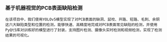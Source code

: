 ### 基于机器视觉的PCB表面缺陷检测
    在该项目中，我们使用YOLOv5模型实现了对PCB表面的缺洞、鼠咬、开路、短路、毛刺、余铜这六大缺陷类型和位置的检测，能够快速、高精度地完成对PCB表面常见缺陷的检测，并使用PyQt5库对训练好的模型进行了封装，支持图片检测、摄像头实时检测和视频检测，实现了检测结果的可视化。

